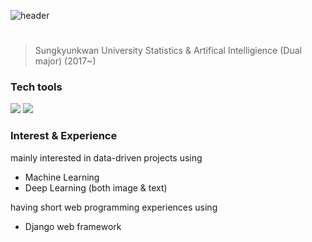 ![header](https://capsule-render.vercel.app/api?type=Soft&color=timeGradient&height=300&section=header&text=Seo\nYoung's\nData\nAnalysis\nprojects&fontSize=90)
# 
> Sungkyunkwan University 
> Statistics &
> Artifical Intelligience (Dual major) (2017~)

### Tech tools

<img src="https://img.shields.io/badge/R-276DC3?style=flat-square&logo=R&logoColor=white"/></a>
<img src="https://img.shields.io/badge/Python-3766AB?style=flat-square&logo=Python&logoColor=white"/></a>

### Interest & Experience
mainly interested in data-driven projects using
- Machine Learning 
- Deep Learning (both image & text)
 
having short web programming experiences using
- Django web framework
